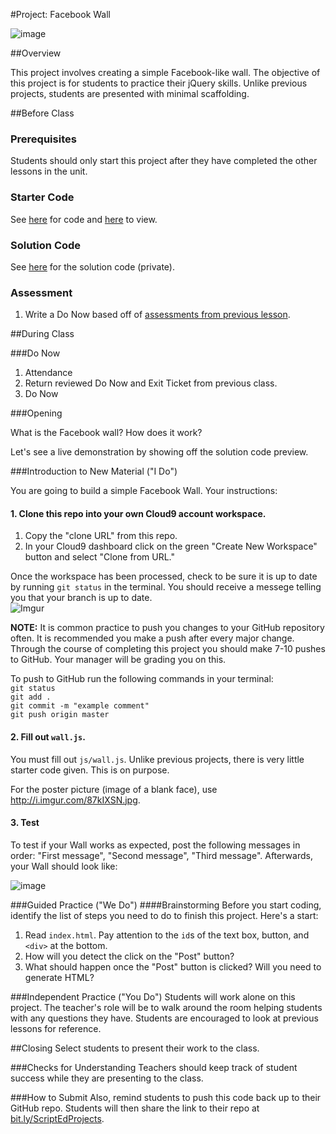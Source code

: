 #Project: Facebook Wall

![image](http://i.imgur.com/K1Cw63B.jpg)

##Overview

This project involves creating a simple Facebook-like wall. The objective of this project is for students to practice their jQuery skills. Unlike previous projects, students are presented with minimal scaffolding.
 
##Before Class

### Prerequisites
Students should only start this project after they have completed the other lessons in the unit.

### Starter Code

See [here](starter_code/) for code and [here](https://rawgit.com/ScriptEdcurriculum/curriculum/master/units/10-jquery/lessons/2-project/starter_code/index.html) to view.

### Solution Code

See [here](https://github.com/ScriptEdcurriculum/solutions2015/tree/master/year1/12-jQuery/4-project-facebook/solution_code) for the solution code (private).

### Assessment

1. Write a Do Now based off of [assessments from previous lesson](../../../10-jquery/lessons/1-jquery/assessments/).

##During Class

###Do Now

1. Attendance
2. Return reviewed Do Now and Exit Ticket from previous class.
3. Do Now 

###Opening

What is the Facebook wall? How does it work? 

Let's see a live demonstration by showing off the solution code preview.

###Introduction to New Material ("I Do")

You are going to build a simple Facebook Wall. Your instructions:

#### 1. Clone this repo into your own Cloud9 account workspace.
1. Copy the "clone URL" from this repo.
2. In your Cloud9 dashboard click on the green "Create New Workspace" button and select "Clone from URL."

Once the workspace has been processed, check to be sure it is up to date by running ` git status ` in the terminal. You should receive a messege telling you that your branch is up to date.   
![Imgur](http://i.imgur.com/RKdsduL.png)

**NOTE:** It is common practice to push you changes to your GitHub repository often. It is recommended you make a push after every major change. Through the course of completing this project you should make 7-10 pushes to GitHub. Your manager will be grading you on this.

To push to GitHub run the following commands in your terminal:  
`git status`  
`git add .`  
`git commit -m "example comment"`  
`git push origin master`


#### 2. Fill out `wall.js`.

You must fill out `js/wall.js`. Unlike previous projects, there is very little starter code given. This is on purpose. 

For the poster picture (image of a blank face), use http://i.imgur.com/87kIXSN.jpg. 

#### 3. Test

To test if your Wall works as expected, post the following messages in order: "First message", "Second message", "Third message". Afterwards, your Wall should look like:

![image](http://i.imgur.com/2yz4k1Z.png)

###Guided Practice ("We Do")
####Brainstorming
Before you start coding, identify the list of steps you need to do to finish this project. Here's a start:

1. Read `index.html`. Pay attention to the `id`s of the text box, button, and `<div>` at the bottom.
2. How will you detect the click on the "Post" button?
3. What should happen once the "Post" button is clicked? Will you need to generate HTML? 

###Independent Practice ("You Do")
Students will work alone on this project. The teacher's role will be to walk around the room helping students with any questions they have. Students are encouraged to look at previous lessons for reference.

##Closing
Select students to present their work to the class.

###Checks for Understanding
Teachers should keep track of student success while they are presenting to the class.

###How to Submit
Also, remind students to push this code back up to their GitHub repo. Students will then share the link to their repo at [bit.ly/ScriptEdProjects](bit.ly/ScriptEdProjects). 
